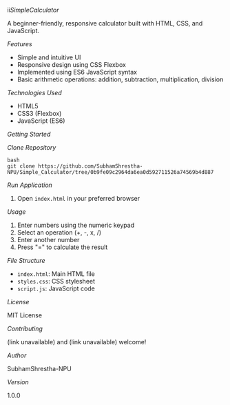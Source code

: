 ii*SimpleCalculator*


A beginner-friendly, responsive calculator built with HTML, CSS, and JavaScript.

*Features*

- Simple and intuitive UI
- Responsive design using CSS Flexbox
- Implemented using ES6 JavaScript syntax
- Basic arithmetic operations: addition, subtraction, multiplication, division

*Technologies Used*

- HTML5
- CSS3 (Flexbox)
- JavaScript (ES6)

*Getting Started*

*Clone Repository*

```
bash
git clone https://github.com/SubhamShrestha-NPU/Simple_Calculator/tree/0b9fe09c2964da6ea0d592711526a74569b4d887
```

*Run Application*

1. Open `index.html` in your preferred browser

*Usage*

1. Enter numbers using the numeric keypad
2. Select an operation (+, -, x, /)
3. Enter another number
4. Press "=" to calculate the result

*File Structure*

- `index.html`: Main HTML file
- `styles.css`: CSS stylesheet
- `script.js`: JavaScript code

*License*

MIT License

*Contributing*

(link unavailable) and (link unavailable) welcome!

*Author*

SubhamShrestha-NPU

*Version*

1.0.0
